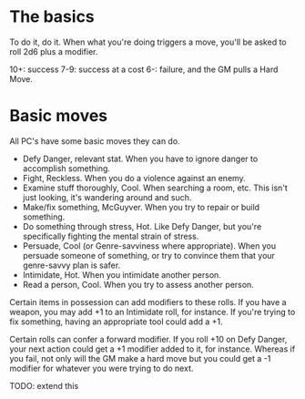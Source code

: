 # The basics

To do it, do it. When what you're doing triggers a move, you'll be asked to
roll 2d6 plus a modifier.

10+: success
7-9: success at a cost
6-: failure, and the GM pulls a Hard Move.

# Basic moves

All PC's have some basic moves they can do.

- Defy Danger, relevant stat. When you have to ignore danger to accomplish
  something. 
- Fight, Reckless. When you do a violence against an enemy.
- Examine stuff thoroughly, Cool. When searching a room, etc. This isn't just
  looking, it's wandering around and such.
- Make/fix something, McGuyver. When you try to repair or build something.
- Do something through stress, Hot. Like Defy Danger, but you're specifically
  fighting the mental strain of stress.
- Persuade, Cool (or Genre-savviness where appropriate). When you persuade
  someone of something, or try to convince them that your genre-savvy plan is
  safer.
- Intimidate, Hot. When you intimidate another person.
- Read a person, Cool. When you try to assess another person.

Certain items in possession can add modifiers to these rolls. If you have a
weapon, you may add +1 to an Intimidate roll, for instance. If you're trying to
fix something, having an appropriate tool could add a +1. 

Certain rolls can confer a forward modifier. If you roll +10 on Defy Danger,
your next action could get a +1 modifier added to it, for instance. Whereas if
you fail, not only will the GM make a hard move but you could get a -1 modifier
for whatever you were trying to do next.

TODO: extend this
